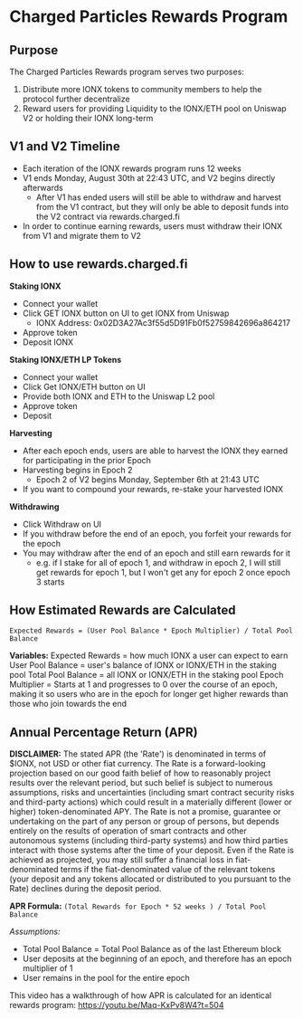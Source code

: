 # Charged Particles Rewards Program

## Purpose

The Charged Particles Rewards program serves two purposes:

1) Distribute more IONX tokens to community members to help the protocol further decentralize
2) Reward users for providing Liquidity to the IONX/ETH pool on Uniswap V2 or holding their IONX long-term

## V1 and V2 Timeline

- Each iteration of the IONX rewards program runs 12 weeks
- V1 ends Monday, August 30th at 22:43 UTC, and V2 begins directly afterwards
  - After V1 has ended users will still be able to withdraw and harvest from the V1 contract, but they will only be able to deposit funds into the V2 contract via rewards.charged.fi
- In order to continue earning rewards, users must withdraw their IONX from V1 and migrate them to V2 
## How to use rewards.charged.fi

**Staking IONX**
- Connect your wallet
- Click GET IONX button on UI to get IONX from Uniswap
  - IONX Address: 0x02D3A27Ac3f55d5D91Fb0f52759842696a864217
- Approve token
- Deposit IONX
  
**Staking IONX/ETH LP Tokens**
- Connect your wallet
 - Click Get IONX/ETH button on UI
  - Provide both IONX and ETH to the Uniswap L2 pool
  - Approve token
  - Deposit

**Harvesting**
 - After each epoch ends, users are able to harvest the IONX they earned for participating in the prior Epoch
 - Harvesting begins in Epoch 2
   - Epoch 2 of V2 begins Monday, September 6th at 21:43 UTC
  - If you want to compound your rewards, re-stake your harvested IONX

**Withdrawing**
- Click Withdraw on UI
- If you withdraw before the end of an epoch, you forfeit your rewards for the epoch
- You may withdraw after the end of an epoch and still earn rewards for it
  - e.g. if I stake for all of epoch 1, and withdraw in epoch 2, I will still get rewards for epoch 1, but I won't get any for epoch 2 once epoch 3 starts

## How Estimated Rewards are Calculated

`Expected Rewards = (User Pool Balance * Epoch Multiplier) / Total Pool Balance`

**Variables:**
Expected Rewards = how much IONX a user can expect to earn  
User Pool Balance = user's balance of IONX or IONX/ETH in the staking pool
Total Pool Balance = all IONX or IONX/ETH in the staking pool
Epoch Multiplier = Starts at 1 and progresses to 0 over the course of an epoch, making it so users who are in the epoch for longer get higher rewards than those who join towards the end

## Annual Percentage Return (APR)

**DISCLAIMER:**
The stated APR (the 'Rate') is denominated in terms of $IONX, not USD or other fiat currency. The Rate is a forward-looking projection based on our good faith belief of how to reasonably project results over the relevant period, but such belief is subject to numerous assumptions, risks and uncertainties (including smart contract security risks and third-party actions) which could result in a materially different (lower or higher) token-denominated APY. The Rate is not a promise, guarantee or undertaking on the part of any person or group of persons, but depends entirely on the results of operation of smart contracts and other autonomous systems (including third-party systems) and how third parties interact with those systems after the time of your deposit. Even if the Rate is achieved as projected, you may still suffer a financial loss in fiat-denominated terms if the fiat-denominated value of the relevant tokens (your deposit and any tokens allocated or distributed to you pursuant to the Rate) declines during the deposit period.

**APR Formula:**
`(Total Rewards for Epoch * 52 weeks ) / Total Pool Balance`

*Assumptions:*
- Total Pool Balance = Total Pool Balance as of the last Ethereum block
- User deposits at the beginning of an epoch, and therefore has an epoch multiplier of 1
- User remains in the pool for the entire epoch


This video has a walkthrough of how APR is calculated for an identical rewards program: https://youtu.be/Maq-KxPv8W4?t=504
